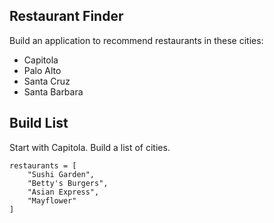 ## Restaurant Finder

Build an application to recommend restaurants
in these cities:

- Capitola
- Palo Alto
- Santa Cruz
- Santa Barbara

## Build List

Start with Capitola. Build a list of cities.

    restaurants = [
        "Sushi Garden",
        "Betty's Burgers",
        "Asian Express",
        "Mayflower" 
    ]

